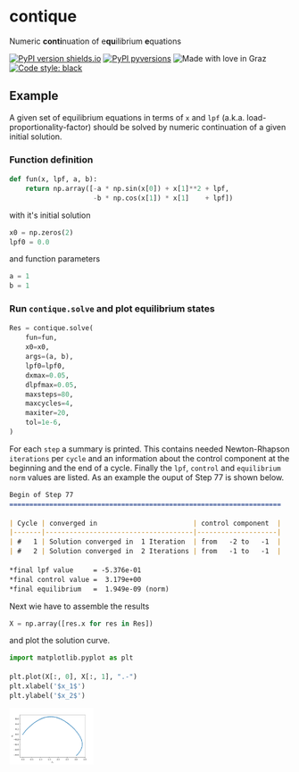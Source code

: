 # contique
Numeric **conti**nuation of e**qu**ilibrium **e**quations

[![PyPI version shields.io](https://img.shields.io/pypi/v/contique.svg)](https://pypi.python.org/pypi/contique/)
[![PyPI pyversions](https://img.shields.io/pypi/pyversions/contique.svg)](https://pypi.python.org/pypi/contique/)
![Made with love in Graz](https://madewithlove.now.sh/at?heart=true&colorA=%233b3b3b&colorB=%231f744f&text=Graz)
[![Code style: black](https://img.shields.io/badge/code%20style-black-000000.svg)](https://github.com/psf/black)

## Example
A given set of equilibrium equations in terms of `x` and `lpf` (a.k.a. load-proportionality-factor) should be solved by numeric continuation of a given initial solution.


### Function definition
```python
def fun(x, lpf, a, b):
    return np.array([-a * np.sin(x[0]) + x[1]**2 + lpf, 
                     -b * np.cos(x[1]) * x[1]    + lpf])
```

with it's initial solution
```python
x0 = np.zeros(2)
lpf0 = 0.0
```

and function parameters
```python
a = 1
b = 1
```

### Run `contique.solve` and plot equilibrium states

```python
Res = contique.solve(
    fun=fun,
    x0=x0,
    args=(a, b),
    lpf0=lpf0,
    dxmax=0.05,
    dlpfmax=0.05,
    maxsteps=80,
    maxcycles=4,
    maxiter=20,
    tol=1e-6,
)
```

For each `step` a summary is printed. This contains needed Newton-Rhapson `iterations` per `cycle` and an information about the control component at the beginning and the end of a cycle. Finally the `lpf`, `control` and `equilibrium norm` values are listed. As an example the ouput of Step 77 is shown below.

```markdown
Begin of Step 77 
====================================================================

| Cycle | converged in                        | control component  |
|-------|-------------------------------------|--------------------|
| #   1 | Solution converged in  1 Iteration  | from   -2 to   -1  |
| #   2 | Solution converged in  2 Iterations | from   -1 to   -1  |

*final lpf value     = -5.376e-01
*final control value =  3.179e+00
*final equilibrium   =  1.949e-09 (norm)
```

Next wie have to assemble the results

```python
X = np.array([res.x for res in Res])
```

and plot the solution curve.

```python
import matplotlib.pyplot as plt

plt.plot(X[:, 0], X[:, 1], ".-")
plt.xlabel('$x_1$')
plt.ylabel('$x_2$')
```

<img src="https://raw.githubusercontent.com/adtzlr/contique/main/test/test_sincos.svg" width="30%">